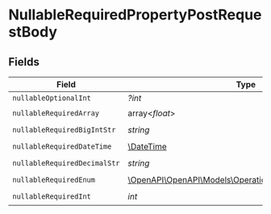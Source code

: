 # NullableRequiredPropertyPostRequestBody


## Fields

| Field                                                                                                      | Type                                                                                                       | Required                                                                                                   | Description                                                                                                | Example                                                                                                    |
| ---------------------------------------------------------------------------------------------------------- | ---------------------------------------------------------------------------------------------------------- | ---------------------------------------------------------------------------------------------------------- | ---------------------------------------------------------------------------------------------------------- | ---------------------------------------------------------------------------------------------------------- |
| `nullableOptionalInt`                                                                                      | *?int*                                                                                                     | :heavy_minus_sign:                                                                                         | N/A                                                                                                        | 0                                                                                                          |
| `nullableRequiredArray`                                                                                    | array<*float*>                                                                                             | :heavy_check_mark:                                                                                         | N/A                                                                                                        | <nil>                                                                                                      |
| `nullableRequiredBigIntStr`                                                                                | *string*                                                                                                   | :heavy_check_mark:                                                                                         | N/A                                                                                                        | 9223372036854775807                                                                                        |
| `nullableRequiredDateTime`                                                                                 | [\DateTime](https://www.php.net/manual/en/class.datetime.php)                                              | :heavy_check_mark:                                                                                         | N/A                                                                                                        | 2024-03-02T01:02:03.001Z                                                                                   |
| `nullableRequiredDecimalStr`                                                                               | *string*                                                                                                   | :heavy_check_mark:                                                                                         | N/A                                                                                                        | 3.14159265358979344719667586                                                                               |
| `nullableRequiredEnum`                                                                                     | [\OpenAPI\OpenAPI\Models\Operations\NullableRequiredEnum](../../Models/Operations/NullableRequiredEnum.md) | :heavy_check_mark:                                                                                         | N/A                                                                                                        | second                                                                                                     |
| `nullableRequiredInt`                                                                                      | *int*                                                                                                      | :heavy_check_mark:                                                                                         | N/A                                                                                                        | <nil>                                                                                                      |